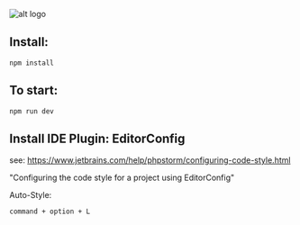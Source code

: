 ![alt logo](https://i.imgur.com/mfVduvv.png)

## Install:

```
npm install
```

## To start:

```
npm run dev
```

## Install IDE Plugin: EditorConfig

see: https://www.jetbrains.com/help/phpstorm/configuring-code-style.html

"Configuring the code style for a project using EditorConfig"  

Auto-Style:
```
command + option + L
```
